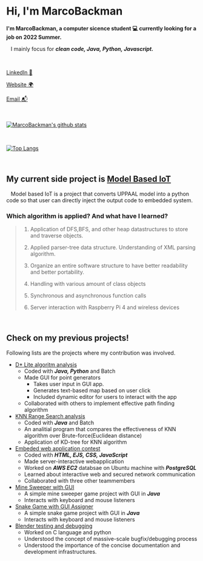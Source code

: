 
# Hi, I'm MarcoBackman

**I'm MarcoBackman, a computer sicence student 💻 currently looking for a job on 2022 Summer.**

&nbsp;&nbsp;&nbsp;I mainly focus for ***clean code, Java, Python, Javascript.***

</br>

[LinkedIn 💼](https://www.linkedin.com/in/sung-jun-tony-baek-9b505b11a/)

[Website 🌍](https://tcc2021seniorproject.github.io/)

[Email 📬](mailto:sbaek2015@my.fit.edu)

</br>

[![MarcoBackman's github stats](https://github-readme-stats.vercel.app/api?username=MarcoBackman&show_icons=true&theme=default)](https://github.com/MarcoBackman/)

</br>

[![Top Langs](https://github-readme-stats.vercel.app/api/top-langs/?username=MarcoBackman&layout=compact)](https://github.com/anuraghazra/github-readme-stats)


</br>

## My current side project is [Model Based IoT](https://github.com/TCC2021SeniorProject)

&nbsp;&nbsp;&nbsp;Model based IoT is a project that converts UPPAAL model into a python code so that user can directly inject the output code to embedded system.

### Which algorithm is applied? And what have I learned?

> 1. Application of DFS,BFS, and other heap datastructures to store and traverse objects.
>
> 2. Applied parser-tree data structure. Understanding of XML parsing algorithm.
>
> 3. Organize an entire software structure to have better readability and better portability.
>
> 4. Handling with various amount of class objects
>
> 5. Synchronous and asynchronous function calls
>
> 6. Server interaction with Raspberry Pi 4 and wireless devices

</br>

## Check on my previous projects!

Following lists are the projects where my contribution was involved.

- [D* Lite algoritm analysis](https://github.com/CSE4081-d-star-team)
    - Coded with ***Java, Python*** and Batch
    - Made GUI for point generators
        - Takes user input in GUI app.
        - Generates text-based map based on user click
        - Included dynamic editor for users to interact with the app
    - Collaborated with others to implement effective path finding algorithm
- [KNN Range Search analysis](https://github.com/MarcoBackman/RangeSearchAnalysis)
    - Coded with ***Java*** and Batch
    - An analitial program that compares the effectiveness of KNN algorithm over Brute-force(Euclidean distance)
    - Application of KD-tree for KNN algorithm
- [Embeded web application contest](https://github.com/MarcoBackman/2021ESWContest_webOS_3007)
    - Coded with ***HTML, EJS, CSS, JavaScript***
    - Made server-interactive webapplication
    - Worked on ***AWS EC2*** databsae on Ubuntu machine with ***PostgreSQL***
    - Learned about interactive web and secured network communication
    - Collaborated with three other teammembers
- [Mine Sweeper with GUI](https://github.com/MarcoBackman/Mine-Sweeper)
    - A simple mine sweeper game project with GUI in ***Java***
    - Interacts with keyboard and mouse listeners
- [Snake Game with GUI Assigner](https://github.com/MarcoBackman/DutyAssigner)
    - A simple snake game project with GUI in ***Java***
    - Interacts with keyboard and mouse listeners
- [Blender testing and debugging](https://github.com/TeamRocket3)
    - Worked on C language and python
    - Understood the concept of massive-scale bugfix/debugging process
    - Understood the importance of the concise documentation and development infrastructures.
